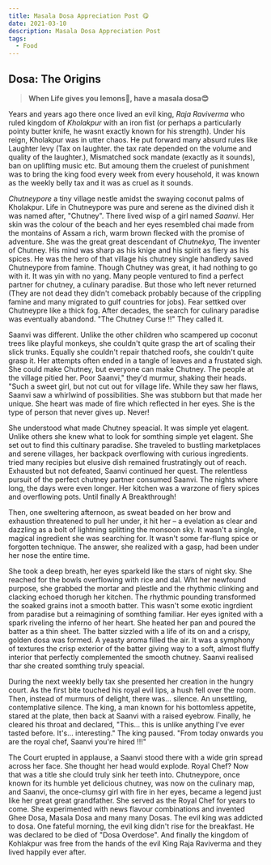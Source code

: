 ```yaml
---
title: Masala Dosa Appreciation Post 😋
date: 2021-03-10
description: Masala Dosa Appreciation Post
tags:
  - Food
---
```



## Dosa: The Origins

>**When Life gives you lemons🍋, have a masala dosa😊**

Years and years ago there once lived an evil king, _Raja Raviverma_ who ruled kingdom of _Kholakpur_ with an iron fist (or perhaps a particularly pointy butter knife, he wasnt exactly known for his strength). Under his reign, Kholakpur was in utter chaos. He put forward many absurd rules like Laughter levy (Tax on laughter. the tax rate depended on the volume and quality of the laughter.), Mismatched sock mandate (exactly as it sounds), ban on uplifting music etc. But amoung them the cruelest of punishment was to bring the king food every week from every household, it was known as the weekly belly tax and it was as cruel as it sounds.

_Chutneypore_ a tiny village nestle amidst the swaying coconut palms of Kholakpur. Life in Chutneypore was pure and serene as the divined dish it was named after, "Chutney". There lived wisp of a girl named _Saanvi_. Her skin was the colour of the beach and her eyes resembled chai made from the montains of Assam a rich, warm brown flecked with the promise of adventure. She was the great great descendant of _Chutnekya_, The inventer of Chutney. His mind was sharp as his knige and his spirit as fiery as his spices. He was the hero of that village his chutney single handledy saved Chutneypore from famine. Though Chutney was great, it had nothing to go with it. It was yin with no yang. Many people ventured to find a perfect partner for chutney, a culinary paradise. But those who left never returned (They are not dead they didn't comeback probably because of the crippling famine and many migrated to gulf countries for jobs). Fear settked over Chutneypre like a thick fog. After decades, the search for culinary paradise was eventually abandond. "The Chutney Curse !!" They called it.

Saanvi was different. Unlike the other children who scampered up coconut trees like playful monkeys, she couldn't quite grasp the art of scaling their slick trunks. Equally she couldn't repair thatched roofs, she couldn't quite grasp it. Her attempts often ended in a tangle of leaves and a frustated sigh. She could make Chutney, but everyone can make Chutney. The people at the village pitied her. Poor Saanvi," they'd murmur, shaking their heads. "Such a sweet girl, but not cut out for village life. While they saw her flaws, Saanvi saw a whirlwind of possibilities. She was stubborn but that made her unique. She heart was made of fire which reflected in her eyes. She is the type of person that never gives up. Never!

She understood what made Chutney speacial. It was simple yet elagent. Unlike others she knew what to look for somthing simple yet elagent. She set out to find this cultinary paradise.  She traveled to bustling marketplaces and serene villages, her backpack overflowing with curious ingredients. tried many recipies but elusive dish remained frustratingly out of reach. Exhausted but not defeated, Saanvi continued her quest. The relentless pursuit of the perfect chutney partner consumed Saanvi. The nights where long, the days were even longer. Her kitchen was a warzone of fiery spices and overflowing pots. Until finally A Breakthrough!

Then, one sweltering afternoon, as sweat beaded on her brow and exhaustion threatened to pull her under, it hit her – a  evelation as clear and dazzling as a bolt of lightning  splitting the monsoon sky. It wasn't a single, magical ingredient she was searching for. It wasn't some far-flung spice or forgotten technique. The answer, she realized with a gasp, had been under her nose the entire time.

She took a deep breath, her eyes sparkeld like the stars of night sky. She reached for the bowls overflowing with rice and dal. Wht her newfound purpose, she grabbed the mortar and plestle and the rhythmic clinking and clacking echoed thorugh her kitchen. The rhythmic pounding transformed the soaked grains inot a smooth batter. This wasn't some exotic ingrdient from paradise but a reimagining of somthing familiar. Her eyes ignited with a spark riveling the inferno of her heart. She heated her pan and poured the batter as a thin sheet. The batter sizzled with a life of its on and a crispy, golden dosa was formed. A yeasty aroma filled the air. It was a symphony of textures the crisp exterior of the batter giving way to a soft, almost fluffy interior that perfectly complemented the smooth chutney. Saanvi realised thar she created somthing truly speacial.

During the next weekly belly tax she presented her creation in the hungry court. As the first bite touched his royal evil lips, a hush fell over the room. Then, instead of murmurs of delight, there was... silence. An unsettling, contemplative silence. The king, a man known for his bottomless appetite, stared at the plate, then back at Saanvi with a raised eyebrow. Finally, he cleared his throat and declared, "This... this is unlike anything I've ever tasted before. It's... interesting." The king paused. "From today onwards you are the royal chef, Saanvi you're hired !!!" 

The Court erupted in applause, a Saanvi stood there with a wide grin spread across her face. She thought her head would explode. Royal Chef? Now that was a title she clould truly sink her teeth into. Chutneypore, once known for its humble yet delicious chutney, was now on the culinary map, and Saanvi, the once-clumsy girl with fire in her eyes, became a legend just like her great great grandfather. She served as the Royal Chef for years to come. She experimented with news flavour combinations and invented Ghee Dosa, Masala Dosa and many many Dosas. The evil king was addicted to dosa. One fateful morning, the evil king didn't rise for the breakfast. He was declared to be died of "Dosa Overdose". And finally the kingdom of Kohlakpur was free from the hands of the evil King Raja Raviverma and they lived happily ever after.